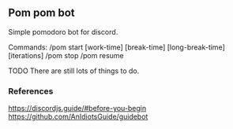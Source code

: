 ## Pom pom bot

Simple pomodoro bot for discord.

Commands:
/pom start [work-time] [break-time] [long-break-time] [iterations]
/pom stop
/pom resume

TODO
There are still lots of things to do. 

### References

https://discordjs.guide/#before-you-begin
https://github.com/AnIdiotsGuide/guidebot